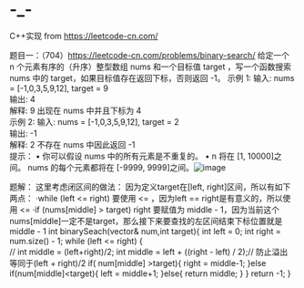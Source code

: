 # -_-
C++实现
from https://leetcode-cn.com/

题目一：（704）https://leetcode-cn.com/problems/binary-search/
给定一个 n 个元素有序的（升序）整型数组 nums 和一个目标值 target  ，写一个函数搜索 nums 中的 target，如果目标值存在返回下标，否则返回 -1。
示例 1:
输入: nums = [-1,0,3,5,9,12], target = 9     
输出: 4       
解释: 9 出现在 nums 中并且下标为 4     
示例 2:
输入: nums = [-1,0,3,5,9,12], target = 2     
输出: -1        
解释: 2 不存在 nums 中因此返回 -1        
提示：
	• 你可以假设 nums 中的所有元素是不重复的。
	• n 将在 [1, 10000]之间。
nums 的每个元素都将在 [-9999, 9999]之间。![image](https://user-images.githubusercontent.com/85392473/150714515-82948118-9fa2-4a2f-a9db-0833e9bee9dd.png)

题解：
这里考虑闭区间的做法：
因为定义target在[left, right]区间，所以有如下两点：
·while (left <= right) 要使用 <= ，因为left == right是有意义的，所以使用 <=
·if (nums[middle] > target) right 要赋值为 middle - 1，因为当前这个nums[middle]一定不是target，那么接下来要查找的左区间结束下标位置就是 middle - 1
int binarySeach(vector<int>& num,int target){
    int left = 0;
    int right = num.size() - 1;
    while (left <= right)
    {   
        // int middle = (left+right)/2;
        int middle = left + ((right - left) / 2);// 防止溢出 等同于(left + right)/2
        if( num[middle] >target){
            right = middle-1;
        }else if(num[middle]<target){
            left = middle+1;
        }else{
            return middle;
        }
    }
    return -1;
}





